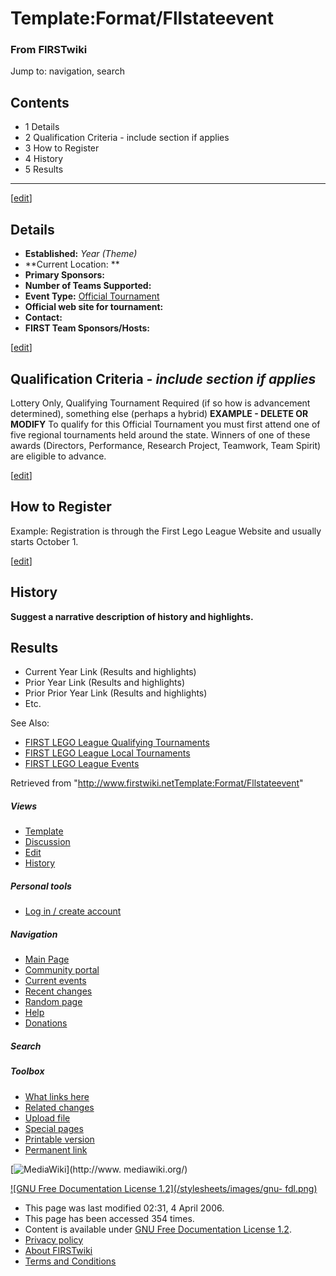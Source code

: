 # Template:Format/Fllstateevent

### From FIRSTwiki

Jump to: navigation, search

## Contents

  * 1 Details
  * 2 Qualification Criteria - include section if applies
  * 3 How to Register
  * 4 History
  * 5 Results  
---  
  
[[edit](/index.php?title=Template:Format/Fllstateevent&action=edit&section=1
"Edit section: Details" )]

## Details

  * **Established:** _Year (Theme)_
  * **Current Location: **
  * **Primary Sponsors:**
  * **Number of Teams Supported:**
  * **Event Type:** [Official Tournament](/index.php?title=FLL_Official_Tournament&action=edit "FLL Official Tournament" )
  * **Official web site for tournament:**
  * **Contact:**
  * **FIRST Team Sponsors/Hosts:**

[[edit](/index.php?title=Template:Format/Fllstateevent&action=edit&section=2
"Edit section: Qualification Criteria - include section if applies" )]

## Qualification Criteria _\- include section if applies_

Lottery Only, Qualifying Tournament Required (if so how is advancement
determined), something else (perhaps a hybrid) **EXAMPLE - DELETE OR MODIFY**
To qualify for this Official Tournament you must first attend one of five
regional tournaments held around the state. Winners of one of these awards
(Directors, Performance, Research Project, Teamwork, Team Spirit) are eligible
to advance.

[[edit](/index.php?title=Template:Format/Fllstateevent&action=edit&section=3
"Edit section: How to Register" )]

## How to Register

Example: Registration is through the First Lego League Website and usually
starts October 1.

[[edit](/index.php?title=Template:Format/Fllstateevent&action=edit&section=4
"Edit section: History" )]

## History

**Suggest a narrative description of history and highlights.**


## Results

  * Current Year Link (Results and highlights) 
  * Prior Year Link (Results and highlights) 
  * Prior Prior Year Link (Results and highlights) 
  * Etc. 

See Also:

  * [FIRST LEGO League Qualifying Tournaments](Category:FLL_Qualifying_Tournaments "Category:FLL Qualifying Tournaments" )
  * [FIRST LEGO League Local Tournaments](Category:FLL_Local_Tournaments "Category:FLL Local Tournaments" )
  * [FIRST LEGO League Events](Category:FLL_Events "Category:FLL Events" )

  

Retrieved from
"<http://www.firstwiki.netTemplate:Format/Fllstateevent>"

##### Views

  * [Template](Template:Format/Fllstateevent)
  * [Discussion](/index.php?title=Template_talk:Format/Fllstateevent&action=edit)
  * [Edit](/index.php?title=Template:Format/Fllstateevent&action=edit)
  * [History](/index.php?title=Template:Format/Fllstateevent&action=history)

##### Personal tools

  * [Log in / create account](/index.php?title=Special:Userlogin&returnto=Template:Format/Fllstateevent)

[](Main_Page "Main Page" )

##### Navigation

  * [Main Page](Main_Page)
  * [Community portal](FIRSTwiki:Community_portal)
  * [Current events](Current_events)
  * [Recent changes](Special:Recentchanges)
  * [Random page](Special:Random)
  * [Help](Help:Contents)
  * [Donations](FIRSTwiki:Site_support)

##### Search



##### Toolbox

  * [What links here](Special:Whatlinkshere/Template:Format/Fllstateevent)
  * [Related changes](Special:Recentchangeslinked/Template:Format/Fllstateevent)
  * [Upload file](Special:Upload)
  * [Special pages](Special:Specialpages)
  * [Printable version](/index.php?title=Template:Format/Fllstateevent&printable=yes)
  * [Permanent link](/index.php?title=Template:Format/Fllstateevent&oldid=45901)

[![MediaWiki](/skins/common/images/poweredby_mediawiki_88x31.png)](http://www.
mediawiki.org/)

[![GNU Free Documentation License 1.2](/stylesheets/images/gnu-
fdl.png)](http://www.gnu.org/copyleft/fdl.html)

  * This page was last modified 02:31, 4 April 2006.
  * This page has been accessed 354 times.
  * Content is available under [GNU Free Documentation License 1.2](http://www.gnu.org/copyleft/fdl.html "http://www.gnu.org/copyleft/fdl.html" ).
  * [Privacy policy](FIRSTwiki:Privacy_policy "FIRSTwiki:Privacy policy" )
  * [About FIRSTwiki](FIRSTwiki:About "FIRSTwiki:About" )
  * [Terms and Conditions](FIRSTwiki:Terms_and_conditions "FIRSTwiki:Terms and conditions" )

